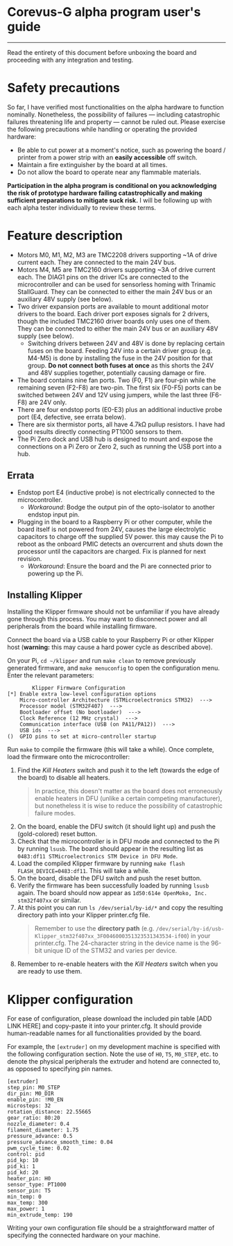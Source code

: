 # Corevus-G alpha program user's guide
---
Read the entirety of this document before unboxing the board and proceeding with any integration and testing.

# Safety precautions
So far, I have verified most functionalities on the alpha hardware to function nominally. Nonetheless, the possibility of failures — including catastrophic failures threatening life and property — cannot be ruled out. Please exercise the following precautions while handling or operating the provided hardware:
* Be able to cut power at a moment's notice, such as powering the board / printer from a power strip with an **easily accessible** off switch.
* Maintain a fire extinguisher by the board at all times.
* Do not allow the board to operate near any flammable materials.

**Participation in the alpha program is conditional on you acknowledging the risk of prototype hardware failing catastrophically and making sufficient preparations to mitigate suck risk.** I will be following up with each alpha tester individually to review these terms.

# Feature description

- Motors M0, M1, M2, M3 are TMC2208 drivers supporting ~1A of drive current each. They are connected to the main 24V bus.
- Motors M4, M5 are TMC2160 drivers supporting ~3A of drive current each. The DIAG1 pins on the driver ICs are connected to the microcontroller and can be used for sensorless homing with Trinamic StallGuard. They can be connected to either the main 24V bus or an auxiliary 48V supply (see below).
- Two driver expansion ports are available to mount additional motor drivers to the board. Each driver port exposes signals for 2 drivers, though the included TMC2160 driver boards only uses one of them. They can be connected to either the main 24V bus or an auxiliary 48V supply (see below).
    - Switching drivers between 24V and 48V is done by replacing certain fuses on the board. Feeding 24V into a certain driver group (e.g. M4-M5) is done by installing the fuse in the 24V position for that group. **Do not connect both fuses at once** as this shorts the 24V and 48V supplies together, potentially causing damage or fire.
- The board contains nine fan ports. Two (F0, F1) are four-pin while the remaining seven (F2-F8) are two-pin. The first six (F0-F5) ports can be switched between 24V and 12V using jumpers, while the last three (F6-F8) are 24V only.
- There are four endstop ports (E0-E3) plus an additional inductive probe port (E4, defective, see errata below).
- There are six thermistor ports, all have 4.7kΩ pullup resistors. I have had good results directly connecting PT1000 sensors to them.
- The Pi Zero dock and USB hub is designed to mount and expose the connections on a Pi Zero or Zero 2, such as running the USB port into a hub. 

## Errata
- Endstop port E4 (inductive probe) is not electrically connected to the microcontroller.
    - _Workaround_: Bodge the output pin of the opto-isolator to another endstop input pin.
- Plugging in the board to a Raspberry Pi or other computer, while the board itself is not powered from 24V, causes the large electrolytic capacitors to charge off the supplied 5V power. this may cause the Pi to reboot as the onboard PMIC detects an overcurrent and shuts down the processor until the capacitors are charged. Fix is planned for next revision.
    - _Workaround_: Ensure the board and the Pi are connected prior to powering up the Pi.  
## Installing Klipper

Installing the Klipper firmware should not be unfamiliar if you have already gone through this process. You may want to disconnect power and all peripherals from the board while installing firmware.

Connect the board via a USB cable to your Raspberry Pi or other Klipper host (**warning:** this may cause a hard power cycle as described above).

On your Pi, `cd ~/klipper` and run `make clean` to remove previously generated firmware, and `make menuconfig` to open the configuration menu. Enter the relevant parameters:
```
        Klipper Firmware Configuration
[*] Enable extra low-level configuration options
    Micro-controller Architecture (STMicroelectronics STM32)  --->
    Processor model (STM32F407)  --->
    Bootloader offset (No bootloader)  --->
    Clock Reference (12 MHz crystal)  --->
    Communication interface (USB (on PA11/PA12))  --->
    USB ids  --->
()  GPIO pins to set at micro-controller startup
```
Run `make` to compile the firmware (this will take a while). Once complete, load the firmware onto the microcontroller:
1. Find the _Kill Heaters_ switch and push it to the left (towards the edge of the board) to disable all heaters. 
    >In practice, this doesn't matter as the board does not erroneously enable heaters in DFU (unlike a certain competing manufacturer), but nonetheless it is wise to reduce the possibility of catastrophic failure modes.
2. On the board, enable the DFU switch (it should light up) and push the (gold-colored) reset button.
3. Check that the microcontroller is in DFU mode and connected to the Pi by running `lsusb`. The board should appear in the resulting list as `0483:df11 STMicroelectronics STM Device in DFU Mode`.
4. Load the compiled Klipper firmware by running `make flash FLASH_DEVICE=0483:df11`. This will take a while.
5. On the board, disable the DFU switch and push the reset button.
6. Verify the firmware has been successfully loaded by running `lsusb` again. The board should now appear as `1d50:614e OpenMoko, Inc. stm32f407xx` or similar.
7. At this point you can run `ls /dev/serial/by-id/*` and copy the resulting directory path into your Klipper printer.cfg file.
    > Remember to use the **directory path** (e.g. `/dev/serial/by-id/usb-Klipper_stm32f407xx_3F0046000351323531343534-if00`) in your printer.cfg. The 24-character string in the device name is the 96-bit unique ID of the STM32 and varies per device.
8. Remember to re-enable heaters with the _Kill Heaters_ switch when you are ready to use them.

# Klipper configuration
For ease of configuration, please download the included pin table [ADD LINK HERE] and copy-paste it into your printer.cfg. It should provide human-readable names for all functionalities provided by the board.

For example, the `[extruder]` on my development machine is specified with the following configuration section. Note the use of `H0`, `T5`, `M0_STEP`, etc. to denote the physical peripherals the extruder and hotend are connected to, as opposed to specifying pin names. 
```
[extruder]
step_pin: M0_STEP
dir_pin: M0_DIR
enable_pin: !M0_EN
microsteps: 32
rotation_distance: 22.55665 
gear_ratio: 80:20
nozzle_diameter: 0.4
filament_diameter: 1.75
pressure_advance: 0.5
pressure_advance_smooth_time: 0.04
pwm_cycle_time: 0.02
control: pid
pid_kp: 10
pid_ki: 1
pid_kd: 20
heater_pin: H0
sensor_type: PT1000
sensor_pin: T5
min_temp: 0
max_temp: 300
max_power: 1
min_extrude_temp: 190
```
Writing your own configuration file should be a straightforward matter of specifying the connected hardware on your machine.